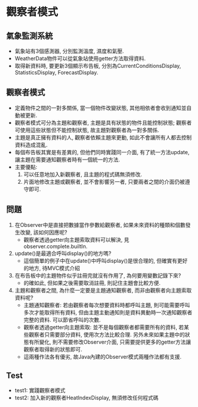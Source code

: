 # 觀察者模式

## 氣象監測系統
* 氣象站有3個感測器, 分別監測溫度, 濕度和氣壓.
* WeatherData物件可以從氣象站使用getter方法取得資料.
* 取得新資料時, 要更新3個顯示布告板, 分別為CurrentConditionsDisplay, StatisticsDisplay, ForecastDisplay.

## 觀察者模式
* 定義物件之間的一對多關係, 當一個物件改變狀態, 其他相依者會收到通知並自動被更新.
* 觀察者模式可分為主題和觀察者, 主題是具有狀態的物件且能控制狀態; 觀察者可使用這些狀態但不能控制狀態, 故主題對觀察者為一對多關係.
* 主題是真正擁有資料的人, 觀察者依賴主題來更動, 如此不會讓所有人都去控制資料造成混亂.
* 每個布告板其實是有差異的, 但他們同時實踐同一介面, 有了統一方法update, 讓主題在需要通知觀察者時有一個統一的方法.
* 主要優點:
	1. 可以任意地加入新觀察者, 且主題的程式碼無須修改.
	1. 片面地修改主題或觀察者, 並不會影響另一者, 只要兩者之間的介面仍被遵守即可.
	
## 問題
1. 在Observer中是直接把數據當作參數給觀察者, 如果未來資料的種類和個數發生改變, 該如何因應呢?
	* 觀察者透過getter向主題索取資料可以解決, 見observer.complete.builtIn.
1. update()是最適合呼叫display()的地方嗎?
	* 這個簡單的例子中在update()中呼叫display()是很合理的, 但確實有更好的地方, 待MVC模式介紹
1. 在布告板中的主題物件似乎註冊完就沒有作用了, 為何要用變數記錄下來?
	* 的確如此, 但如果之後需要取消註冊, 則記住主題會比較方便.
1. 主題和觀察者之間, 為什麼一定要是主題通知觀察者, 而非由觀察者向主題索取資料呢?
	* 主題通知觀察者: 若由觀察者每次想要資料時都呼叫主題, 則可能需要呼叫多次才能取得所有資料, 但由主題主動通知則是資料異動時一次通知觀察者完整的資料. 可以節省呼叫的次數.
	* 觀察者透過getter向主題索取: 並不是每個觀察者都需要所有的資料, 若某些觀察者只需要部分資料, 使用次方法比較合理. 另外未來如果主題中的狀態有所變化, 則不需要修改Observer介面, 只需要提供更多的getter方法讓觀察者取得新的狀態即可.
	* 這兩種作法各有優劣, 故Java內建的Observer模式兩種作法都有支援.
	
## Test
* test1: 實踐觀察者模式
* test2: 加入新的觀察者HeatIndexDisplay, 無須修改任何程式碼
